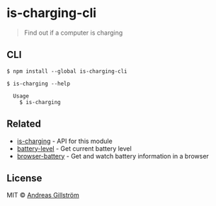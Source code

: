 # is-charging-cli

> Find out if a computer is charging


## CLI

```
$ npm install --global is-charging-cli
```

```
$ is-charging --help

  Usage
    $ is-charging
```


## Related

* [is-charging](https://github.com/gillstrom/is-charging) - API for this module
* [battery-level](https://github.com/gillstrom/battery-level) - Get current battery level
* [browser-battery](https://github.com/gillstrom/browser-battery) - Get and watch battery information in a browser


## License

MIT © [Andreas Gillström](http://github.com/gillstrom)
